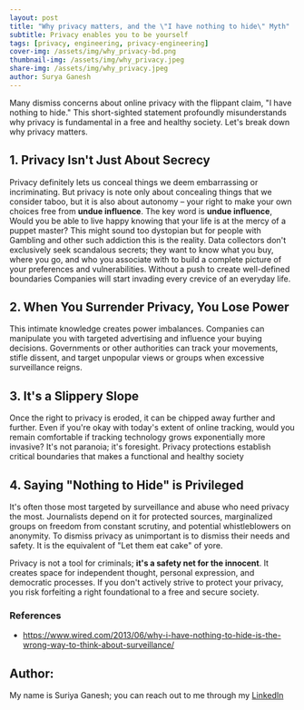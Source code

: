 ```yaml
---
layout: post
title: "Why privacy matters, and the \"I have nothing to hide\" Myth"
subtitle: Privacy enables you to be yourself 
tags: [privacy, engineering, privacy-engineering]
cover-img: /assets/img/why_privacy-bd.png
thumbnail-img: /assets/img/why_privacy.jpeg
share-img: /assets/img/why_privacy.jpeg
author: Surya Ganesh
---
```


Many dismiss concerns about online privacy with the flippant claim, "I have nothing to hide." This short-sighted statement profoundly misunderstands why privacy is fundamental in a free and healthy society. Let's break down why privacy matters.

## 1. Privacy Isn't Just About Secrecy

Privacy definitely lets us conceal things we deem embarrassing or incriminating. But privacy is note only about concealing things that we consider taboo, but it is also about autonomy – your right to make your own choices free from __undue influence__. The key word is __undue influence__, Would you be able to live happy knowing that your life is at the mercy of a puppet master? This might sound too dystopian but for people with Gambling and other such addiction this is the reality. Data collectors don't exclusively seek scandalous secrets; they want to know what you buy, where you go, and who you associate with to build a complete picture of your preferences and vulnerabilities. Without a push to create well-defined boundaries Companies will start invading every crevice of an everyday life.

## 2. When You Surrender Privacy, You Lose Power

This intimate knowledge creates power imbalances.  Companies can manipulate you with targeted advertising and influence your buying decisions. Governments or other authorities can track your movements, stifle dissent, and target unpopular views or groups when excessive surveillance reigns.

## 3. It's a Slippery Slope

Once the right to privacy is eroded, it can be chipped away further and further. Even if you're okay with today's extent of online tracking, would you remain comfortable if tracking technology grows exponentially more invasive? It's not paranoia; it's foresight. Privacy protections establish critical boundaries that makes a functional and healthy society

## 4. Saying "Nothing to Hide" is Privileged

It's often those most targeted by surveillance and abuse who need privacy the most. Journalists depend on it for protected sources, marginalized groups on freedom from constant scrutiny, and potential whistleblowers on anonymity. To dismiss privacy as unimportant is to dismiss their needs and safety. It is the equivalent of "Let them eat cake" of yore.


Privacy is not a tool for criminals; __it's a safety net for the innocent__. It creates space for independent thought, personal expression, and democratic processes. If you don't actively strive to protect your privacy, you risk forfeiting a right foundational to a free and secure society.


### References

- https://www.wired.com/2013/06/why-i-have-nothing-to-hide-is-the-wrong-way-to-think-about-surveillance/

## Author:
My name is Suriya Ganesh; you can reach out to me through my [LinkedIn](https://www.linkedin.com/in/suriya-ganesh/)

